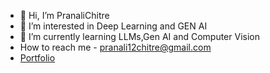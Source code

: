 - 👋 Hi, I’m PranaliChitre
- 👀 I’m interested in Deep Learning and GEN AI
- 🌱 I’m currently learning LLMs,Gen AI and Computer Vision
- How to reach me - pranali12chitre@gmail.com
- [Portfolio](https://heroic-centaur-e06193.netlify.app)

